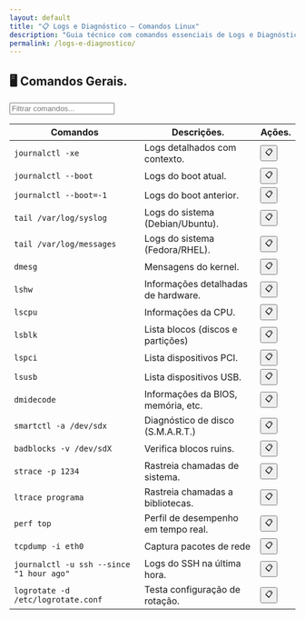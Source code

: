 ```yaml
---
layout: default
title: "📋 Logs e Diagnóstico — Comandos Linux"
description: "Guia técnico com comandos essenciais de Logs e Diagnóstico. Copie, cole e use direto no terminal. Organizado por logs e diagnóstico."
permalink: /logs-e-diagnostico/
---
```


<section>



<h2>🖥 Comandos Gerais.</h2>


<input type="text" oninput="filtrarLinhas(this.value)" placeholder="Filtrar comandos...">
<script>
function filtrarLinhas(termo) {
  const linhas = document.querySelectorAll('tbody tr');
  linhas.forEach(linha => {
    linha.style.display = linha.textContent.toLowerCase().includes(termo.toLowerCase()) ? '' : 'none';
  });
}
</script>


<div class="table-container">
<table class="evergreen-table">
  <thead>
    <tr>
      <th>Comandos</th>
      <th>Descrições.</th>
      <th>Ações.</th>
    </tr>
  </thead>
  <tbody>
    <tr>
      <td data-label="Comando"><code>journalctl -xe</code></td>
      <td data-label="Descrição">Logs detalhados com contexto.</td>
      <td data-label="Ação"><button class="copy-btn" data-command="journalctl -xe">📋</button></td>
    </tr>
    <tr>
      <td data-label="Comando"><code>journalctl --boot</code></td>
      <td data-label="Descrição">Logs do boot atual.</td>
      <td data-label="Ação"><button class="copy-btn" data-command="journalctl --boot">📋</button></td>
    </tr>
    <tr>
      <td data-label="Comando"><code>journalctl --boot=-1</code></td>
      <td data-label="Descrição">Logs do boot anterior.</td>
      <td data-label="Ação"><button class="copy-btn" data-command="journalctl --boot=-1">📋</button></td>
    </tr>
    <tr>
      <td data-label="Comando"><code>tail /var/log/syslog</code></td>
      <td data-label="Descrição">Logs do sistema (Debian/Ubuntu).</td>
      <td data-label="Ação"><button class="copy-btn" data-command="tail /var/log/syslog">📋</button></td>
    </tr>
    <tr>
      <td data-label="Comando"><code>tail /var/log/messages</code></td>
      <td data-label="Descrição">Logs do sistema (Fedora/RHEL).</td>
      <td data-label="Ação"><button class="copy-btn" data-command="tail /var/log/messages">📋</button></td>
    </tr>
    <tr>
      <td data-label="Comando"><code>dmesg</code></td>
      <td data-label="Descrição">Mensagens do kernel.</td>
      <td data-label="Ação"><button class="copy-btn" data-command="dmesg">📋</button></td>
    </tr>
    <tr>
      <td data-label="Comando"><code>lshw</code></td>
      <td data-label="Descrição">Informações detalhadas de hardware.</td>
      <td data-label="Ação"><button class="copy-btn" data-command="lshw">📋</button></td>
    </tr>
    <tr>
      <td data-label="Comando"><code>lscpu</code></td>
      <td data-label="Descrição">Informações da CPU.</td>
      <td data-label="Ação"><button class="copy-btn" data-command="lscpu">📋</button></td>
    </tr>
    <tr>
      <td data-label="Comando"><code>lsblk</code></td>
      <td data-label="Descrição">Lista blocos (discos e partições)</td>
      <td data-label="Ação"><button class="copy-btn" data-command="lsblk">📋</button></td>
    </tr>
    <tr>
      <td data-label="Comando"><code>lspci</code></td>
      <td data-label="Descrição">Lista dispositivos PCI.</td>
      <td data-label="Ação"><button class="copy-btn" data-command="lspci">📋</button></td>
    </tr>
    <tr>
      <td data-label="Comando"><code>lsusb</code></td>
      <td data-label="Descrição">Lista dispositivos USB.</td>
      <td data-label="Ação"><button class="copy-btn" data-command="lsusb">📋</button></td>
    </tr>
    <tr>
      <td data-label="Comando"><code>dmidecode</code></td>
      <td data-label="Descrição">Informações da BIOS, memória, etc.</td>
      <td data-label="Ação"><button class="copy-btn" data-command="dmidecode">📋</button></td>
    </tr>
    <tr>
      <td data-label="Comando"><code>smartctl -a /dev/sdx</code></td>
      <td data-label="Descrição">Diagnóstico de disco (S.M.A.R.T.)</td>
      <td data-label="Ação"><button class="copy-btn" data-command="smartctl -a /dev/sda">📋</button></td>
    </tr>
    <tr>
      <td data-label="Comando"><code>badblocks -v /dev/sdX</code></td>
      <td data-label="Descrição">Verifica blocos ruins.</td>
      <td data-label="Ação"><button class="copy-btn" data-command="badblocks -v /dev/sda">📋</button></td>
    </tr>
    <tr>
      <td data-label="Comando"><code>strace -p 1234</code></td>
      <td data-label="Descrição">Rastreia chamadas de sistema.</td>
      <td data-label="Ação"><button class="copy-btn" data-command="strace -p 1234">📋</button></td>
    </tr>
    <tr>
      <td data-label="Comando"><code>ltrace programa</code></td>
      <td data-label="Descrição">Rastreia chamadas a bibliotecas.</td>
      <td data-label="Ação"><button class="copy-btn" data-command="ltrace programa">📋</button></td>
    </tr>
    <tr>
      <td data-label="Comando"><code>perf top</code></td>
      <td data-label="Descrição">Perfil de desempenho em tempo real.</td>
      <td data-label="Ação"><button class="copy-btn" data-command="perf top">📋</button></td>
    </tr>
    <tr>
      <td data-label="Comando"><code>tcpdump -i eth0</code></td>
      <td data-label="Descrição">Captura pacotes de rede</td>
      <td data-label="Ação"><button class="copy-btn" data-command="tcpdump -i eth0">📋</button></td>
    </tr>
    <tr>
      <td data-label="Comando"><code>journalctl -u ssh --since "1 hour ago"</code></td>
      <td data-label="Descrição">Logs do SSH na última hora.</td>
      <td data-label="Ação"><button class="copy-btn" data-command="journalctl -u ssh --since &quot;1 hour ago&quot;">📋</button></td>
    </tr>
    <tr>
      <td data-label="Comando"><code>logrotate -d /etc/logrotate.conf</code></td>
      <td data-label="Descrição">Testa configuração de rotação.</td>
      <td data-label="Ação"><button class="copy-btn" data-command="logrotate -d /etc/logrotate.conf">📋</button></td>
    </tr>
  </tbody>
</table>
</div>














</section>


